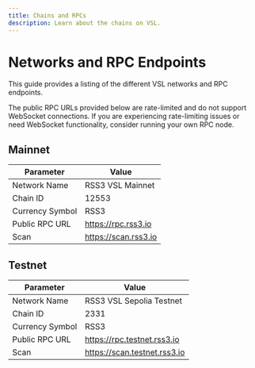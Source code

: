 ```yaml
---
title: Chains and RPCs
description: Learn about the chains on VSL.
---
```


# Networks and RPC Endpoints

This guide provides a listing of the different VSL networks and RPC endpoints.

The public RPC URLs provided below are rate-limited and do not support WebSocket connections. If you are experiencing rate-limiting issues or need WebSocket functionality, consider running your own RPC node.

## Mainnet

| Parameter       | Value                |
| --------------- | -------------------- |
| Network Name    | RSS3 VSL Mainnet     |
| Chain ID        | 12553                |
| Currency Symbol | RSS3                 |
| Public RPC URL  | https://rpc.rss3.io  |
| Scan            | https://scan.rss3.io |

## Testnet

| Parameter       | Value                        |
| --------------- | ---------------------------- |
| Network Name    | RSS3 VSL Sepolia Testnet     |
| Chain ID        | 2331                         |
| Currency Symbol | RSS3                         |
| Public RPC URL  | https://rpc.testnet.rss3.io  |
| Scan            | https://scan.testnet.rss3.io |
